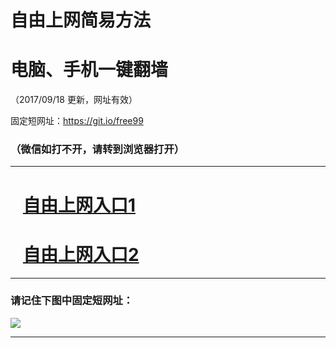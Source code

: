 ﻿# 自由上网简易方法

# 电脑、手机一键翻墙

（2017/09/18 更新，网址有效）

固定短网址：https://git.io/free99

### （微信如打不开，请转到浏览器打开）


***





# &nbsp;&nbsp; <a href="http://ft576512510.fwq-tz1005.info/fwqtz01.html?t=091800122328 " target="_blank">自由上网入口1</a>
# &nbsp;&nbsp; <a href="http://ft83417004.fwq-tz1006.info/fwqtz02.html?t=091800114618 " target="_blank">自由上网入口2</a>
***

### 请记住下图中固定短网址：

<img src="https://s3-us-west-2.amazonaws.com/fwq-1001/yjfq-20170905okok.png" /> 


***

